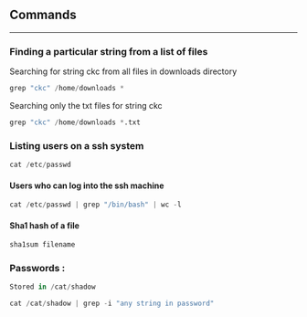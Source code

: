 ## Commands

---

### Finding a particular string from a list of files

Searching for string ckc from all files in downloads directory

```py
grep "ckc" /home/downloads *
```

Searching only the txt files for string ckc

```py
grep "ckc" /home/downloads *.txt
```

### Listing users on a ssh system

```py
cat /etc/passwd
```

#### Users who can log into the ssh machine

```py
cat /etc/passwd | grep "/bin/bash" | wc -l
```

#### Sha1 hash of a file

```py
sha1sum filename
```

### Passwords :

```py
Stored in /cat/shadow

cat /cat/shadow | grep -i "any string in password"
```







